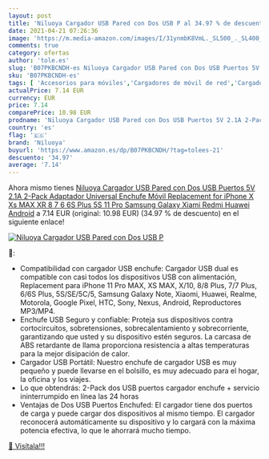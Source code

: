 ```yaml
---
layout: post
title: 'Niluoya Cargador USB Pared con Dos USB P al 34.97 % de descuento'
date: 2021-04-21 07:26:36
image: 'https://m.media-amazon.com/images/I/31ynmbK8VmL._SL500_._SL400_.jpg'
comments: true
category: ofertas
author: 'tole.es'
slug: 'B07PKBCNDH-es Niluoya Cargador USB Pared con Dos USB Puertos 5V 2.1A...'
sku: 'B07PKBCNDH-es'
tags: [ 'Accesorios para móviles','Cargadores de móvil de red','Cargadores para móviles','Comunicación móvil y accesorios','Electrónica','iphone','niluoya', ]
actualPrice: 7.14 EUR
currency: EUR
price: 7.14
comparePrice: 10.98 EUR
prodname: 'Niluoya Cargador USB Pared con Dos USB Puertos 5V 2.1A 2-Pack Adaptador Universal Enchufe Móvil Replacement for iPhone X Xs MAX XR 8 7 6 6S Plus 5S 11 Pro  Samsung Galaxy  Xiami Redmi  Huawei  Android'
country: 'es'
flag: '🇪🇸'
brand: 'Niluoya'
buyurl: 'https://www.amazon.es/dp/B07PKBCNDH/?tag=tolees-21'
descuento: '34.97'
average: '7.14'
---
```


Ahora mismo tienes [Niluoya Cargador USB Pared con Dos USB Puertos 5V 2.1A 2-Pack Adaptador Universal Enchufe Móvil Replacement for iPhone X Xs MAX XR 8 7 6 6S Plus 5S 11 Pro  Samsung Galaxy  Xiami Redmi  Huawei  Android](https://www.amazon.es/dp/B07PKBCNDH/?tag=tolees-21) a 7.14 EUR (original: 10.98 EUR) (34.97 %  de descuento) en el siguiente enlace!

[![Niluoya Cargador USB Pared con Dos USB P](https://m.media-amazon.com/images/I/31ynmbK8VmL._SL500_._SL400_.jpg)](https://www.amazon.es/dp/B07PKBCNDH/?tag=tolees-21)

🔎:

- Compatibilidad con cargador USB enchufe: Cargador USB dual es compatible con casi todos los dispositivos USB con alimentación, Replacement para iPhone 11 Pro MAX, XS MAX, X/10, 8/8 Plus, 7/7 Plus, 6/6S Plus, 5S/SE/5C/5, Samsung Galaxy Note, Xiaomi, Huawei, Realme, Motorola, Google Pixel, HTC, Sony, Nexus, Android, Reproductores MP3/MP4.
- Enchufe USB Seguro y confiable: Proteja sus dispositivos contra cortocircuitos, sobretensiones, sobrecalentamiento y sobrecorriente, garantizando que usted y su dispositivo estén seguros. La carcasa de ABS retardante de llama proporciona resistencia a altas temperaturas para la mejor disipación de calor.
- Cargador USB Portátil: Nuestro enchufe de cargador USB es muy pequeño y puede llevarse en el bolsillo, es muy adecuado para el hogar, la oficina y los viajes.
- Lo que obtendrás: 2-Pack dos USB puertos cargador enchufe + servicio ininterrumpido en línea las 24 horas
- Ventajas de Dos USB Puertos Enchufed: El cargador tiene dos puertos de carga y puede cargar dos dispositivos al mismo tiempo. El cargador reconocerá automáticamente su dispositivo y lo cargará con la máxima potencia efectiva, lo que le ahorrará mucho tiempo.

[🛒 Visítala!!!](https://www.amazon.es/dp/B07PKBCNDH/?tag=tolees-21)

